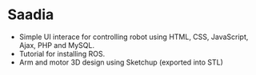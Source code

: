 # Saadia

* Simple UI interace for controlling robot using HTML, CSS, JavaScript, Ajax, PHP and MySQL.
* Tutorial for installing ROS.
* Arm and motor 3D design using Sketchup (exported into STL)
